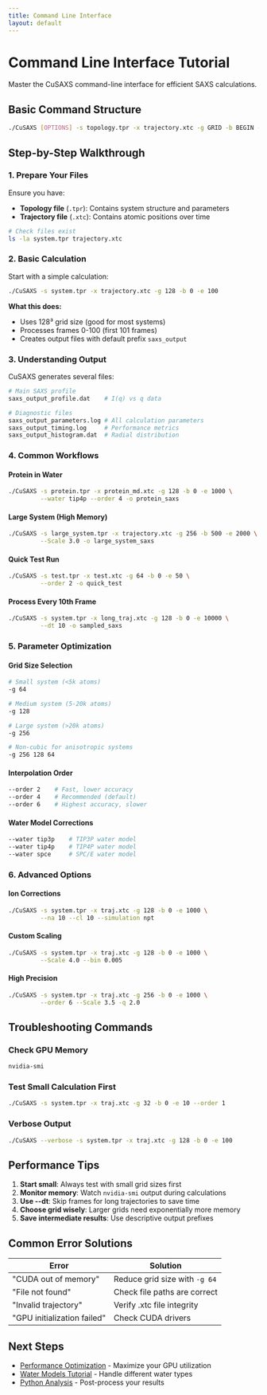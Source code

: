 ```yaml
---
title: Command Line Interface
layout: default
---
```


# Command Line Interface Tutorial

Master the CuSAXS command-line interface for efficient SAXS calculations.

## Basic Command Structure

```bash
./CuSAXS [OPTIONS] -s topology.tpr -x trajectory.xtc -g GRID -b BEGIN -e END
```

## Step-by-Step Walkthrough

### 1. Prepare Your Files

Ensure you have:
- **Topology file** (`.tpr`): Contains system structure and parameters
- **Trajectory file** (`.xtc`): Contains atomic positions over time

```bash
# Check files exist
ls -la system.tpr trajectory.xtc
```

### 2. Basic Calculation

Start with a simple calculation:

```bash
./CuSAXS -s system.tpr -x trajectory.xtc -g 128 -b 0 -e 100
```

**What this does:**
- Uses 128³ grid size (good for most systems)
- Processes frames 0-100 (first 101 frames)
- Creates output files with default prefix `saxs_output`

### 3. Understanding Output

CuSAXS generates several files:

```bash
# Main SAXS profile
saxs_output_profile.dat    # I(q) vs q data

# Diagnostic files
saxs_output_parameters.log # All calculation parameters
saxs_output_timing.log     # Performance metrics
saxs_output_histogram.dat  # Radial distribution
```

### 4. Common Workflows

#### Protein in Water
```bash
./CuSAXS -s protein.tpr -x protein_md.xtc -g 128 -b 0 -e 1000 \
         --water tip4p --order 4 -o protein_saxs
```

#### Large System (High Memory)
```bash
./CuSAXS -s large_system.tpr -x trajectory.xtc -g 256 -b 500 -e 2000 \
         --Scale 3.0 -o large_system_saxs
```

#### Quick Test Run
```bash
./CuSAXS -s test.tpr -x test.xtc -g 64 -b 0 -e 50 \
         --order 2 -o quick_test
```

#### Process Every 10th Frame
```bash
./CuSAXS -s system.tpr -x long_traj.xtc -g 128 -b 0 -e 10000 \
         --dt 10 -o sampled_saxs
```

### 5. Parameter Optimization

#### Grid Size Selection
```bash
# Small system (<5k atoms)
-g 64

# Medium system (5-20k atoms)  
-g 128

# Large system (>20k atoms)
-g 256

# Non-cubic for anisotropic systems
-g 256 128 64
```

#### Interpolation Order
```bash
--order 2    # Fast, lower accuracy
--order 4    # Recommended (default)
--order 6    # Highest accuracy, slower
```

#### Water Model Corrections
```bash
--water tip3p    # TIP3P water model
--water tip4p    # TIP4P water model
--water spce     # SPC/E water model
```

### 6. Advanced Options

#### Ion Corrections
```bash
./CuSAXS -s system.tpr -x traj.xtc -g 128 -b 0 -e 1000 \
         --na 10 --cl 10 --simulation npt
```

#### Custom Scaling
```bash
./CuSAXS -s system.tpr -x traj.xtc -g 128 -b 0 -e 1000 \
         --Scale 4.0 --bin 0.005
```

#### High Precision
```bash
./CuSAXS -s system.tpr -x traj.xtc -g 256 -b 0 -e 1000 \
         --order 6 --Scale 3.5 -q 2.0
```

## Troubleshooting Commands

### Check GPU Memory
```bash
nvidia-smi
```

### Test Small Calculation First
```bash
./CuSAXS -s system.tpr -x traj.xtc -g 32 -b 0 -e 10 --order 1
```

### Verbose Output
```bash
./CuSAXS --verbose -s system.tpr -x traj.xtc -g 128 -b 0 -e 100
```

## Performance Tips

1. **Start small**: Always test with small grid sizes first
2. **Monitor memory**: Watch `nvidia-smi` output during calculations
3. **Use --dt**: Skip frames for long trajectories to save time
4. **Choose grid wisely**: Larger grids need exponentially more memory
5. **Save intermediate results**: Use descriptive output prefixes

## Common Error Solutions

| Error | Solution |
|-------|----------|
| "CUDA out of memory" | Reduce grid size with `-g 64` |
| "File not found" | Check file paths are correct |
| "Invalid trajectory" | Verify .xtc file integrity |
| "GPU initialization failed" | Check CUDA drivers |

## Next Steps

- [Performance Optimization](/tutorials/performance/) - Maximize your GPU utilization
- [Water Models Tutorial](/tutorials/water-models/) - Handle different water types
- [Python Analysis](/tutorials/python-analysis/) - Post-process your results